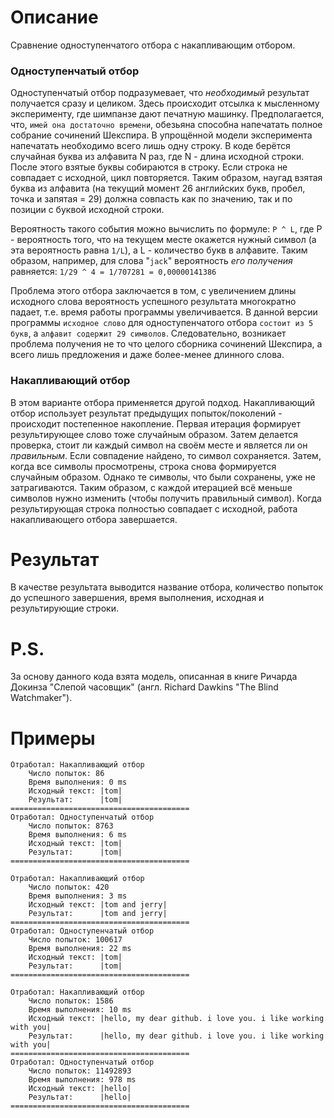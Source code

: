 # Описание

Сравнение одноступенчатого отбора с накапливающим отбором.

### Одноступенчатый отбор 

Одноступенчатый отбор подразумевает, что _необходимый_ результат получается сразу и целиком. Здесь происходит отсылка
к мысленному эксперименту, где шимпанзе дают печатную машинку. Предполагается, что, `имей она достаточно времени`, обезьяна 
способна напечатать полное собрание сочинений Шекспира. В упрощённой модели эксперимента напечатать необходимо всего 
лишь одну строку. В коде берётся случайная буква из алфавита N раз, где N - длина исходной строки. После этого взятые буквы 
собираются в строку. Если строка не совпадает с исходной, цикл повторяется. Таким образом, наугад взятая буква из алфавита 
(на текущий момент 26 английских букв, пробел, точка и запятая = 29) должна совпасть как по значению, так и по позиции с буквой исходной строки. 

Вероятность такого события можно вычислить по формуле: `P ^ L`, где P - вероятность того, что на текущем месте окажется 
нужный символ (а эта вероятность равна `1/L`), а L - количество букв в алфавите. 
Таким образом, например, для слова "`jack`" вероятность _его получения_ равняется:
`1/29 ^ 4 = 1/707281 = 0,00000141386`

Проблема этого отбора заключается в том, с увеличением длины исходного слова вероятность успешного результата многократно падает, 
т.е. время работы программы увеличивается. В данной версии программы `исходное слово` для одноступенчатого отбора `состоит из 5 букв`,
а `алфавит содержит 29 символов`. Следовательно, возникает проблема получения не то что целого сборника сочинений Шекспира, а всего лишь предложения
и даже более-менее длинного слова.

### Накапливающий отбор 

В этом варианте отбора применяется другой подход. Накапливающий отбор использует результат предыдущих 
попыток/поколений - происходит постепенное накопление. 
Первая итерация формирует результирующее слово тоже случайным образом. 
Затем делается проверка, стоит ли каждый символ на своём месте и является ли он _правильным_. Если совпадение найдено, то символ
сохраняется. Затем, когда все символы просмотрены, строка снова формируется случайным образом. Однако те символы, что были сохранены, 
уже не затрагиваются. Таким образом, с каждой итерацией всё меньше символов нужно изменить (чтобы получить правильный символ).
Когда результирующая строка полностью совпадает с исходной, работа накапливающего отбора завершается.

# Результат

В качестве результата выводится название отбора, количество попыток до успешного завершения, время выполнения, исходная и результирующие строки.

# P.S.

За основу данного кода взята модель, описанная в книге Ричарда Докинза  "Слепой часовщик" (англ. Richard Dawkins "The Blind Watchmaker"). 

# Примеры

    Отработал: Накапливающий отбор
    	Число попыток: 86
    	Время выполнения: 0 ms
    	Исходный текст: |tom|
    	Результат:      |tom|
    ========================================
    Отработал: Одноступенчатый отбор
    	Число попыток: 8763
    	Время выполнения: 6 ms
    	Исходный текст: |tom|
    	Результат:      |tom|
    ========================================
    
    Отработал: Накапливающий отбор
    	Число попыток: 420
    	Время выполнения: 3 ms
    	Исходный текст: |tom and jerry|
    	Результат:      |tom and jerry|
    ========================================
    Отработал: Одноступенчатый отбор
    	Число попыток: 100617
    	Время выполнения: 22 ms
    	Исходный текст: |tom|
    	Результат:      |tom|
    ========================================
    
    Отработал: Накапливающий отбор
    	Число попыток: 1586
    	Время выполнения: 10 ms
    	Исходный текст: |hello, my dear github. i love you. i like working with you|
    	Результат:      |hello, my dear github. i love you. i like working with you|
    ========================================
    Отработал: Одноступенчатый отбор
    	Число попыток: 11492893
    	Время выполнения: 978 ms
    	Исходный текст: |hello|
    	Результат:      |hello|
    ========================================
    

